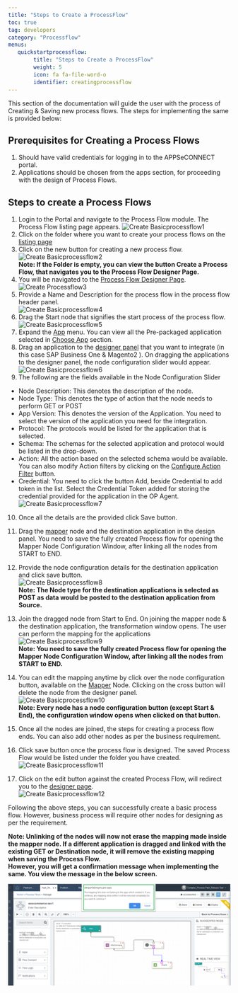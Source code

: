 ```yaml
---
title: "Steps to Create a ProcessFlow"
toc: true
tag: developers
category: "Processflow"
menus: 
   quickstartprocessflow:
        title: "Steps to Create a ProcessFlow"
        weight: 5
        icon: fa fa-file-word-o
        identifier: creatingprocessflow
---
```


This section of the documentation will guide the user with the process of Creating & Saving new process flows. The steps for implementing the same is provided below:

## Prerequisites for Creating a Process Flows
1.	Should have valid credentials for logging in to the APPSeCONNECT portal.
2.	Applications should be chosen from the apps section, for proceeding with the design of Process Flows.

## Steps to create a Process Flows
1)	Login to the Portal and navigate to the Process Flow module. The Process Flow listing page appears.
![Create Basicprocessflow1](../../staticfiles/processflow/media/create-basicprocessflow1.png)     
2)	Click on the folder where you want to create your process flows on the [listing page](/processflow/processflow-listing-page/)      
3)	Click on the new button for creating a new process flow.  
![Create Basicprocessflow2](../../staticfiles/processflow/media/create-basicprocessflow2.png)   
**Note: If the Folder is empty, you can view the button Create a Process Flow, that navigates 
you to the Process Flow Designer Page.**    
4)	You will be navigated to the [Process Flow Designer Page](/processflow/designer-processflow/).     
![Create Processflow3](../../staticfiles/processflow/media/create-processflow3.png)
5)	Provide a Name and Description for the process flow in the process flow header panel.        
![Create Basicprocessflow4](../../staticfiles/processflow/media/create-basicprocessflow4.png)     
6)	Drag the Start node that signifies the start process of the process flow.    
![Create Basicprocessflow5](../../staticfiles/processflow/media/create-basicprocessflow5.png)     
7)	Expand the [App](/processflow/processflow-app/) menu. You can view all the Pre-packaged application selected in [Choose App](/configuring%20appseconnect/configurations/#process-of-choosing-app) section.    
8)	Drag an application to the [designer panel](/processflow/designer-processflow/) that you want to integrate 
    (in this case SAP Business One & Magento2 ). On dragging the applications to the designer panel, the node configuration 
    slider would appear.        
![Create Basicprocessflow6](../../staticfiles/processflow/media/create-basicprocessflow6.png)      
9)	The following are the fields available in the Node Configuration Slider          
* Node Description: This denotes the description of the node.  
* Node Type: This denotes the type of action that the node needs to perform GET or POST   
* App Version: This denotes the version of the Application. You need to select the version of the application you need for the integration.  
* Protocol: The protocols would be listed for the application that is selected.     
* Schema: The schemas for the selected application and protocol would be listed in the drop-down.   
* Action: All the action based on the selected schema would be available. You can also modify Action filters by clicking on the [Configure Action Filter](/transformation/working-with-schemas-action-filter/) button.   
* Credential: You need to click the button Add, beside Credential to add token in the list. Select the Credential Token added for storing the credential provided for the application in the OP Agent.    
 ![Create Basicprocessflow7](../../staticfiles/processflow/media/create-basicprocessflow7.png)    
10)	Once all the details are the provided click Save button.       
11)	Drag the [mapper](/processflow/working-with-mapper/) node and the destination application in the design panel. You need to save the fully created Process flow for opening the Mapper Node Configuration Window, after linking all the nodes from START to END.

12)	Provide the node configuration details for the destination application and click save button.  
![Create Basicprocessflow8](../../staticfiles/processflow/media/create-basicprocessflow8.png)     
**Note: The Node type for the destination applications is selected as POST as data would be posted to the destination application from Source.**    
13)	Join the dragged node from Start to End. On joining the mapper node & the destination application, the transformation window opens. The user can perform the mapping for the applications      
![Create Basicprocessflow9](../../staticfiles/processflow/media/create-basicprocessflow9.png)    
**Note: You need to save the fully created Process flow for opening the Mapper Node Configuration Window, after linking all the nodes from START to END.**

14)	You can edit the mapping anytime by click over the node configuration button, available on the [Mapper](/processflow/working-with-mapper/) Node. Clicking on the cross button will delete the node from the designer panel.      
![Create Basicprocessflow10](../../staticfiles/processflow/media/create-basicprocessflow10.png)   
**Note: Every node has a node configuration button (except Start & End), the configuration window opens when clicked on that button.**    
15)	Once all the nodes are joined, the steps for creating a process flow ends. You can also add other nodes as per the business requirement.       
16)	Click save button once the process flow is designed. The saved Process Flow would be listed under the folder you have created.         
![Create Basicprocessflow11](../../staticfiles/processflow/media/create-basicprocessflow11.png)    
17)	Click on the edit button against the created Process Flow, will redirect you to the [designer page](/processflow/designer-processflow/).       
![Create Basicprocessflow12](../../staticfiles/processflow/media/create-basicprocessflow12.png)   

Following the above steps, you can successfully create a basic process flow. However, business process will require other nodes for designing as per the requirement.  

**Note: Unlinking of the nodes will now not erase the mapping made inside the mapper node. If a different application is dragged and linked with the existing GET or Destination node, it will remove the existing mapping when saving the Process Flow.  
However, you will get a confirmation message when implementing the same. You view the message in the below screen.**

![mappingerase1](\staticfiles\processflow\media\mappingerase1.PNG)
